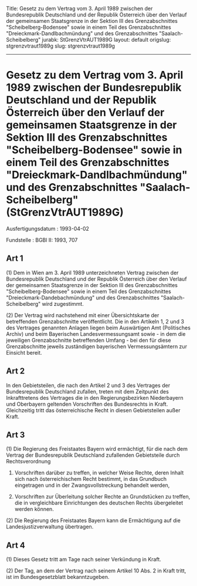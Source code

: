Title: Gesetz zu dem Vertrag vom 3. April 1989 zwischen der Bundesrepublik Deutschland
  und der Republik Österreich über den Verlauf der gemeinsamen Staatsgrenze in der
  Sektion III des Grenzabschnittes "Scheibelberg-Bodensee" sowie in einem Teil des
  Grenzabschnittes "Dreieckmark-Dandlbachmündung" und des Grenzabschnittes "Saalach-Scheibelberg"
jurabk: StGrenzVtrAUT1989G
layout: default
origslug: stgrenzvtraut1989g
slug: stgrenzvtraut1989g

---

# Gesetz zu dem Vertrag vom 3. April 1989 zwischen der Bundesrepublik Deutschland und der Republik Österreich über den Verlauf der gemeinsamen Staatsgrenze in der Sektion III des Grenzabschnittes "Scheibelberg-Bodensee" sowie in einem Teil des Grenzabschnittes "Dreieckmark-Dandlbachmündung" und des Grenzabschnittes "Saalach-Scheibelberg" (StGrenzVtrAUT1989G)

Ausfertigungsdatum
:   1993-04-02

Fundstelle
:   BGBl II: 1993, 707



## Art 1

(1) Dem in Wien am 3. April 1989 unterzeichneten Vertrag zwischen der
Bundesrepublik Deutschland und der Republik Österreich über den
Verlauf der gemeinsamen Staatsgrenze in der Sektion III des
Grenzabschnittes "Scheibelberg-Bodensee" sowie in einem Teil des
Grenzabschnittes "Dreieckmark-Dandebachmündung" und des
Grenzabschnittes "Saalach-Scheibelberg" wird zugestimmt.

(2) Der Vertrag wird nachstehend mit einer Übersichtskarte der
betreffenden Grenzabschnitte veröffentlicht. Die in den Artikeln 1, 2
und 3 des Vertrages genannten Anlagen liegen beim Auswärtigen Amt
(Politisches Archiv) und beim Bayerischen Landesvermessungsamt sowie -
in dem die jeweiligen Grenzabschnitte betreffenden Umfang - bei den
für diese Grenzabschnitte jeweils zuständigen bayerischen
Vermessungsämtern zur Einsicht bereit.


## Art 2

In den Gebietsteilen, die nach den Artikel 2 und 3 des Vertrages der
Bundesrepublik Deutschland zufallen, treten mit dem Zeitpunkt des
Inkrafttretens des Vertrages die in den Regierungsbezirken
Niederbayern und Oberbayern geltenden Vorschriften des Bundesrechts in
Kraft. Gleichzeitig tritt das österreichische Recht in diesen
Gebietsteilen außer Kraft.


## Art 3

(1) Die Regierung des Freistaates Bayern wird ermächtigt, für die nach
dem Vertrag der Bundesrepublik Deutschland zufallenden Gebietsteile
durch Rechtsverordnung

1.  Vorschriften darüber zu treffen, in welcher Weise Rechte, deren Inhalt
    sich nach österreichischem Recht bestimmt, in das Grundbuch
    eingetragen und in der Zwangsvollstreckung behandelt werden,


2.  Vorschriften zur Überleitung solcher Rechte an Grundstücken zu
    treffen, die in vergleichbare Einrichtungen des deutschen Rechts
    übergeleitet werden können.




(2) Die Regierung des Freistaates Bayern kann die Ermächtigung auf die
Landesjustizverwaltung übertragen.


## Art 4

(1) Dieses Gesetz tritt am Tage nach seiner Verkündung in Kraft.

(2) Der Tag, an dem der Vertrag nach seinem Artikel 10 Abs. 2 in Kraft
tritt, ist im Bundesgesetzblatt bekanntzugeben.

